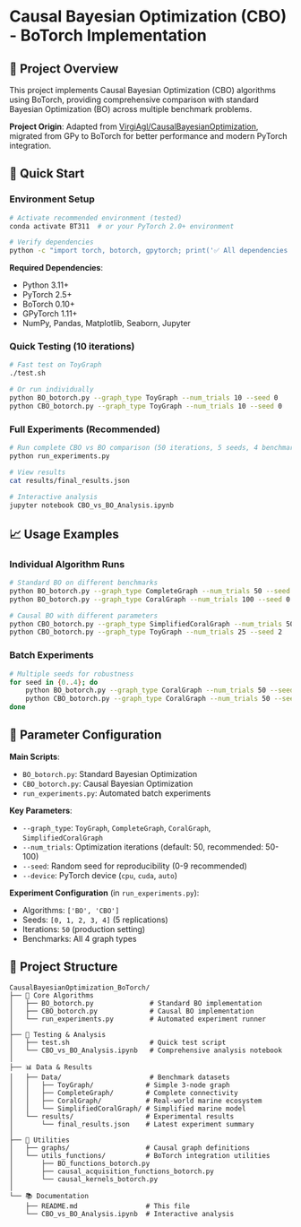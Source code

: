 # Causal Bayesian Optimization (CBO) - BoTorch Implementation

## 🎯 Project Overview

This project implements Causal Bayesian Optimization (CBO) algorithms using BoTorch, providing comprehensive comparison with standard Bayesian Optimization (BO) across multiple benchmark problems. 

**Project Origin**: Adapted from [VirgiAgl/CausalBayesianOptimization](https://github.com/VirgiAgl/CausalBayesianOptimization), migrated from GPy to BoTorch for better performance and modern PyTorch integration.


## 🚀 Quick Start

### Environment Setup

```bash
# Activate recommended environment (tested)
conda activate BT311  # or your PyTorch 2.0+ environment

# Verify dependencies
python -c "import torch, botorch, gpytorch; print('✅ All dependencies available')"
```

**Required Dependencies**:
- Python 3.11+
- PyTorch 2.5+
- BoTorch 0.10+
- GPyTorch 1.11+
- NumPy, Pandas, Matplotlib, Seaborn, Jupyter

### Quick Testing (10 iterations)

```bash
# Fast test on ToyGraph
./test.sh

# Or run individually
python BO_botorch.py --graph_type ToyGraph --num_trials 10 --seed 0
python CBO_botorch.py --graph_type ToyGraph --num_trials 10 --seed 0
```

### Full Experiments (Recommended)

```bash
# Run complete CBO vs BO comparison (50 iterations, 5 seeds, 4 benchmarks)
python run_experiments.py

# View results
cat results/final_results.json

# Interactive analysis
jupyter notebook CBO_vs_BO_Analysis.ipynb
```


## 📈 Usage Examples

### Individual Algorithm Runs

```bash
# Standard BO on different benchmarks
python BO_botorch.py --graph_type CompleteGraph --num_trials 50 --seed 42
python BO_botorch.py --graph_type CoralGraph --num_trials 100 --seed 0

# Causal BO with different parameters  
python CBO_botorch.py --graph_type SimplifiedCoralGraph --num_trials 50 --seed 1
python CBO_botorch.py --graph_type ToyGraph --num_trials 25 --seed 2
```

### Batch Experiments

```bash
# Multiple seeds for robustness
for seed in {0..4}; do
    python BO_botorch.py --graph_type CoralGraph --num_trials 50 --seed $seed
    python CBO_botorch.py --graph_type CoralGraph --num_trials 50 --seed $seed
done
```

## 🔧 Parameter Configuration

**Main Scripts**:
- `BO_botorch.py`: Standard Bayesian Optimization
- `CBO_botorch.py`: Causal Bayesian Optimization  
- `run_experiments.py`: Automated batch experiments

**Key Parameters**:
- `--graph_type`: `ToyGraph`, `CompleteGraph`, `CoralGraph`, `SimplifiedCoralGraph`
- `--num_trials`: Optimization iterations (default: 50, recommended: 50-100)
- `--seed`: Random seed for reproducibility (0-9 recommended)
- `--device`: PyTorch device (`cpu`, `cuda`, `auto`)

**Experiment Configuration** (in `run_experiments.py`):
- Algorithms: `['BO', 'CBO']`
- Seeds: `[0, 1, 2, 3, 4]` (5 replications)
- Iterations: `50` (production setting)
- Benchmarks: All 4 graph types

## 📁 Project Structure

```
CausalBayesianOptimization_BoTorch/
├── 🎯 Core Algorithms
│   ├── BO_botorch.py              # Standard BO implementation  
│   ├── CBO_botorch.py             # Causal BO implementation
│   └── run_experiments.py         # Automated experiment runner
│
├── 🧪 Testing & Analysis  
│   ├── test.sh                    # Quick test script
│   └── CBO_vs_BO_Analysis.ipynb   # Comprehensive analysis notebook
│
├── 📊 Data & Results
│   ├── Data/                      # Benchmark datasets
│   │   ├── ToyGraph/             # Simple 3-node graph
│   │   ├── CompleteGraph/        # Complete connectivity
│   │   ├── CoralGraph/           # Real-world marine ecosystem  
│   │   └── SimplifiedCoralGraph/ # Simplified marine model
│   └── results/                  # Experimental results
│       └── final_results.json    # Latest experiment summary
│
├── 🔧 Utilities
│   ├── graphs/                   # Causal graph definitions
│   └── utils_functions/          # BoTorch integration utilities
│       ├── BO_functions_botorch.py
│       ├── causal_acquisition_functions_botorch.py
│       └── causal_kernels_botorch.py
│
└── 📚 Documentation
    ├── README.md                 # This file
    └── CBO_vs_BO_Analysis.ipynb  # Interactive analysis
```
